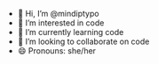 - 👋 Hi, I’m @mindiptypo
- 👀 I’m interested in code
- 🌱 I’m currently learning code
- 💞️ I’m looking to collaborate on code
- 😄 Pronouns: she/her

<!---
mindiptypo/mindiptypo is a ✨ special ✨ repository because its `README.md` (this file) appears on your GitHub profile.
You can click the Preview link to take a look at your changes.
--->
